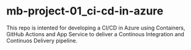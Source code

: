 # mb-project-01_ci-cd-in-azure
This repo is intented for developing a CI/CD in Azure using Containers, GitHub Actions and App Service to deliver a Continous Integration and Continuos Delivery pipeline. 
